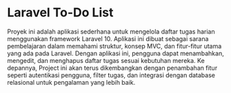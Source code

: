 # Laravel To-Do List
Proyek ini adalah aplikasi sederhana untuk mengelola daftar tugas harian menggunakan framework Laravel 10. Aplikasi ini dibuat sebagai sarana pembelajaran dalam memahami struktur, konsep MVC, dan fitur-fitur utama yang ada pada Laravel. Dengan aplikasi ini, pengguna dapat menambahkan, mengedit, dan menghapus daftar tugas sesuai kebutuhan mereka. Ke depannya, Project ini akan terus dikembangkan dengan penambahan fitur seperti autentikasi pengguna, filter tugas, dan integrasi dengan database relasional untuk pengalaman yang lebih baik.
